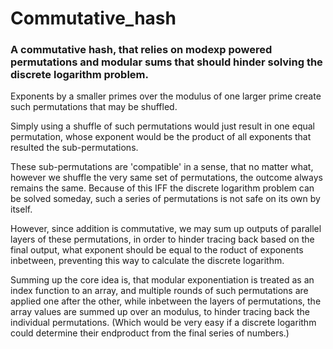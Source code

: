 # Commutative_hash
### A commutative hash, that relies on modexp powered permutations and modular sums that should hinder solving the discrete logarithm problem.

Exponents by a smaller primes over the modulus of one larger prime create such permutations that may be shuffled.

Simply using a shuffle of such permutations would just result in one equal permutation, whose exponent would be the product of all exponents that resulted the sub-permutations.

These sub-permutations are 'compatible' in a sense, that no matter what, however we shuffle the very same set of permutations, the outcome always remains the same. Because of this IFF the discrete logarithm problem can be solved someday, such a series of permutations is not safe on its own by itself.

However, since addition is commutative, we may sum up outputs of parallel layers of these permutations, in order to hinder tracing back based on the final output, what exponent should be equal to the roduct of exponents inbetween, preventing this way to calculate the discrete logarithm.

Summing up the core idea is, that modular exponentiation is treated as an index function to an array, and multiple rounds of such permutations are applied one after the other, while inbetween the layers of permutations, the array values are summed up over an modulus, to hinder tracing back the individual permutations. (Which would be very easy if a discrete logarithm could determine their endproduct from the final series of numbers.)
